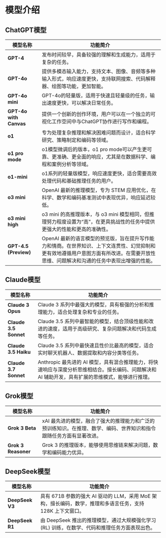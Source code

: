 # 模型介绍

## ChatGPT模型

| 模型名称 | 功能简介 |
|---|---|
| **GPT-4** | 发布时间较早，具备较强的理解和生成能力，适用于复杂的任务。 |
| **GPT-4o** | 提供多模态输入能力，支持文本、图像、音频等多种输入形式，响应速度更快，支持联网搜索、代码解释器、绘图等功能，更加智能。 |
| **GPT-4o mini** | GPT-4o的轻量版，适用于快速且轻量级的任务，输出速度更快，可以解决日常任务。 |
| **GPT-4o with Canvas** | 提供一个创新的创作环境，用户可以在一个独立的可视化工作空间中与ChatGPT协作进行写作和编程。 |
| **o1** | 专为处理复杂推理和解决困难问题而设计，适合科学研究、策略制定和编码等领域。 |
| **o1 pro mode** | o1模型微调后的版本，o1 pro mode可以产生更可靠、更准确、更全面的响应，尤其是在数据科学、编程和案例分析等领域。 |
| **o1-mini** | o1系列的轻量版模型，响应速度更快，适合需要高效处理代码和基础推理任务的用户。 |
| **o3 mini** |  OpenAI 最新的推理模型，专为 STEM 应用优化，在科学、数学和编码基准测试中表现优异，响应延迟较低。 |
| **o3 mini high** |  o3 mini 的高推理版本，与 o3 mini 模型相同，但推理努力程度设置为“高”，在更具挑战性的任务中提供更强大的性能和更高的准确性。 |
| **GPT-4.5 (Preview)** |  OpenAI 最新的语言模型的预览版，旨在提升写作能力和情商。在世界知识、上下文连贯性、幻觉抑制和更有效地遵循用户意图方面有所改进。在需要开放性思维、问题解决和沟通的任务中表现出增强的性能。 |

## Claude模型

| 模型名称 | 功能简介 |
|---|---|
| **Claude 3 Opus** | Claude 3 系列中最强大的模型，具有极强的分析和推理能力，适合处理复杂和专业的任务。 |
| **Claude 3.5 Sonnet** | Claude 3.5 系列中最智能的模型，结合顶级性能和改进的速度，适用于高级研究、复杂问题解决和代码生成等任务。 |
| **Claude 3.5 Haiku**  | Claude 3.5 系列中最快速且性价比最高的模型，适合实时聊天机器人、数据提取和内容分类等任务。 |
| **Claude 3.7 Sonnet** | Anthropic 最先进的 AI 模型，具有混合推理能力，将快速响应与深度分析思维相结合。擅长编码、问题解决和 AI 辅助开发，具有扩展的思维模式，能够进行推理。 |

## Grok模型

| 模型名称 | 功能简介 |
|---|---|
| **Grok 3 Beta** | xAI 最先进的模型，融合了强大的推理能力和广泛的预训练知识。在推理、数学、编码、世界知识和指令跟随任务方面有显著改进。 |
| **Grok 3 Reasoner** | Grok 3 的推理版本，能够使用思维链来解决问题，数学和编码能力优异。 |

## DeepSeek模型

| 模型名称 | 功能简介 |
|---|---|
| **DeepSeek V3** |  具有 671B 参数的强大 AI 驱动的 LLM，采用 MoE 架构，擅长编码，数学，推理和多语言任务，支持 128K 上下文窗口。 |
| **DeepSeek R1** | 由 DeepSeek 推出的推理模型，通过大规模强化学习 (RL) 训练，在数学、代码和推理任务方面表现出色。 |